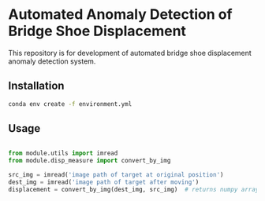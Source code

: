 # Automated Anomaly Detection of Bridge Shoe Displacement 

This repository is for development of automated bridge shoe displacement anomaly detection system.

## Installation

```bash
conda env create -f environment.yml
```

## Usage

```python

from module.utils import imread
from module.disp_measure import convert_by_img

src_img = imread('image path of target at original position')
dest_img = imread('image path of target after moving')
displacement = convert_by_img(dest_img, src_img)  # returns numpy array with [x_axis_disp, y_axis_disp]
```
